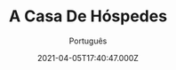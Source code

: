 ---
id: 'd07446d4-3baf-4209-b75e-b458e05b15b4'
type: 'movie' # Filme, Série, Anime
title: "A Casa De Hóspedes"
synopsis: ["Nesta comédia descarada e atrevida, estrelada por Pauly Shore (O HOMEM DA CALIFÓRNIA) e Steve-O (“Jackass”), um casal compra a casa dos sonhos – mas no fundo do quintal mora um inquilino (Shore) que se recusa a sair de lá!",
]
originalTitle: "Guest House"
date: '2021-04-05T17:40:47.000Z'
update: '2021-04-05T17:40:47.000Z'
releaseDate: '2020-09-04T03:00:00.000Z'
imdb:
  rating: '6.2' # 8.5
  id: '' # tt0470752
duration: '1h 24 Min'
trailer:
  urls: [
    'ZgSUW_keXWQ',
  ]
tags: ['1080p']
genre: ['Comédia'] #
quality: 'WEB-DL' # BluRay, WEB-DL, HDTV, WEB-DL4K, WEB-DLe
format: 'Mkv' # MKV, MP4, TS
audio: 'Português, Inglês' # Dublado, Legendado, Dual Audio, Dub & Leg
subtitle: 'Português' # Português, inglês,
size: '5.89 GB' # 4.8 GB
audioQuality: 10
videoQuality: 10
directors: []
#  - name: 'Lana Wachowski'
#    image: ''
#  - name: 'Lilly Wachowski'
#    image: ''
cast: []
#  - name: 'Keanu Reeves'
#    image: ''
#    characterName: 'Neo'
writers: []
#  - name: ''
#    image: ''
maturityRating:
  age: '' # L , 10, 12, 14, 16, 18
  topics: [''] # Violence, Illegal drugs, Inappropriate Language, Legal Drugs, Sexual Content, Extreme Violence
###########################################
download:
  
  - url: 'magnet:?xt=urn:btih:58984449c09839ec458d7c7d79acca76475b64b4&dn=Guest.House.2020.1080p.AMZN.WEB-DL.DDP5.1.H.264-NTG.DUAL-G4RiS&tr=udp%3a%2f%2ftracker.opentrackr.org%3a1337%2fannounce&tr=udp%3a%2f%2ftracker.openbittorrent.com%3a80%2fannounce&tr=udp%3a%2f%2ftracker.trackerfix.com%3a80%2fannounce&tr=udp%3a%2f%2ftracker.coppersurfer.tk%3a6969%2fannounce&tr=udp%3a%2f%2ftracker.leechers-paradise.org%3a6969%2fannounce&tr=udp%3a%2f%2feddie4.nl%3a6969%2fannounce&tr=udp%3a%2f%2fp4p.arenabg.com%3a1337%2fannounce&tr=udp%3a%2f%2fexplodie.org%3a6969%2fannounce&tr=udp%3a%2f%2fzer0day.ch%3a1337%2fannounce'
    resolution: '1080p' # 720p, 1080p, 4K,
    audio: 'Dual Áudio' # Dublado, Legendado, Dual Audio
    size: '' # 4.8 GB
    quality: '' # BluRay, WEB-DL
    format: '' # MKV
images:
  cover: '/assets/movies/a-casa-de-hospedes.jpg'
  background: '/assets/movies/'
---